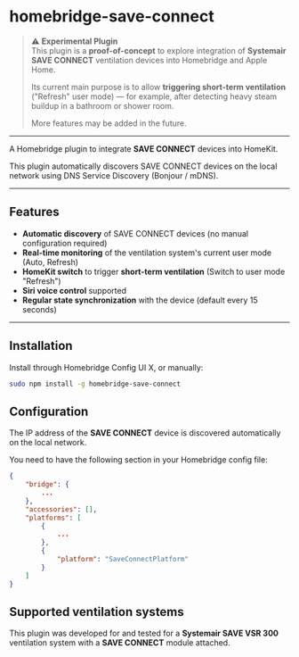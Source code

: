 # homebridge-save-connect

> ⚠️ **Experimental Plugin**  
> This plugin is a **proof-of-concept** to explore integration of **Systemair SAVE CONNECT** ventilation devices into Homebridge and Apple Home.
>
> Its current main purpose is to allow **triggering short-term ventilation** ("Refresh" user mode) — for example, after detecting heavy steam buildup in a bathroom or shower room.
>
> More features may be added in the future.

---

A Homebridge plugin to integrate **SAVE CONNECT** devices into HomeKit.

This plugin automatically discovers SAVE CONNECT devices on the local network using DNS Service Discovery (Bonjour / mDNS).

---

## Features

- **Automatic discovery** of SAVE CONNECT devices (no manual configuration required)
- **Real-time monitoring** of the ventilation system's current user mode (Auto, Refresh)
- **HomeKit switch** to trigger **short-term ventilation** (Switch to user mode "Refresh")
- **Siri voice control** supported
- **Regular state synchronization** with the device (default every 15 seconds)

---

## Installation

Install through Homebridge Config UI X, or manually:

```bash
sudo npm install -g homebridge-save-connect
```

## Configuration

The IP address of the **SAVE CONNECT** device is discovered automatically on the local network.

You need to have the following section in your Homebridge config file:

```json
{
    "bridge": {
        ...
    },
    "accessories": [],
    "platforms": [
        {
            ...
        },
        {
            "platform": "SaveConnectPlatform"
        }
    ]
}
```

## Supported ventilation systems

This plugin was developed for and tested for a **Systemair SAVE VSR 300** ventilation system
with a **SAVE CONNECT** module attached.
